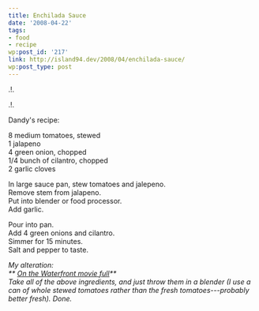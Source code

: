 ```yaml
---
title: Enchilada Sauce
date: '2008-04-22'
tags:
- food
- recipe
wp:post_id: '217'
link: http://island94.dev/2008/04/enchilada-sauce/
wp:post_type: post
---
```



.!.

.!.

Dandy's recipe:

8 medium tomatoes, stewed  
1 jalapeno  
4 green onion, chopped  
1/4 bunch of cilantro, chopped  
2 garlic cloves

In large sauce pan, stew tomatoes and jalepeno.  
Remove stem from jalapeno.  
Put into blender or food processor.  
Add garlic.

Pour into pan.  
Add 4 green onions and cilantro.  
Simmer for 15 minutes.  
Salt and pepper to taste.

_My alteration:  
** [On the Waterfront movie full](http://time-travel.com/?on_the_waterfront)**  
Take all of the above ingredients, and just throw them in a blender (I use a can of whole stewed tomatoes rather than the fresh tomatoes---probably better fresh). Done._